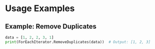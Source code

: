 # Usage Examples

## Example: Remove Duplicates
```python
data = [1, 2, 2, 3, 1]
print(ForEachIterator.RemoveDuplicates(data))  # Output: [1, 2, 3]
```